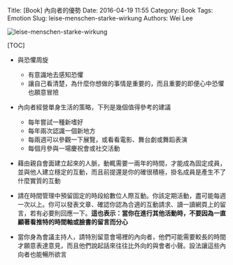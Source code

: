 Title: [Book] 內向者的優勢
Date: 2016-04-19 11:55
Category: Book
Tags: Emotion
Slug: leise-menschen-starke-wirkung
Authors: Wei Lee

![leise-menschen-starke-wirkung](http://pic.eslite.com/Upload/Product/201404/m/635319380267441240.jpg)

<!--more-->

[TOC]

* 與恐懼周旋
    * 有意識地去感知恐懼
    * 讓自己看清楚，為什麼你想做的事情是重要的，而且重要的即便心中恐懼也願意冒險

* 內向者經營單身生活的策略，下列是幾個值得參考的建議
    * 每年嘗試一種新嗜好
    * 每年兩次認識一個新地方
    * 每兩週可以參觀一下展覽，或看看電影、舞台劇或舞蹈表演
    * 每個月參與一場慶祝會或社交活動

* 藉由親自會面建立起來的人脈，動輒需要一兩年的時間，才能成為固定成員，並與他人建立穩定的互動，而且前提還是你的確很積極，掛名成員是產生不了什麼實質的互動

* 請在時間管理中預留固定的時段給數位人際互動。你該定期活動，盡可能每週一次以上。你可以發表文章、確認你認為合適的互動請求、讀一讀網頁上的留言，若有必要則回應一下。**這也表示：當你在進行其他活動時，不要因為一直顧著看推特的時間軸或臉書的留言而分心**

* 當你身為會議主持人，請特別留意會場裡的內向者，他們可能需要較長的時間才願意表達意見，而且他們說起話來往往比外向的與會者小聲。設法讓這些內向者也能暢所欲言
